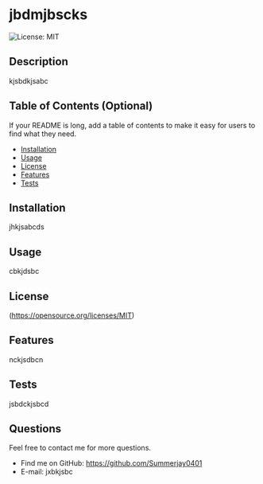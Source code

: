 
# jbdmjbscks
![License: MIT](https://img.shields.io/badge/License-MIT-yellow.svg)

## Description

kjsbdkjsabc


## Table of Contents (Optional)

If your README is long, add a table of contents to make it easy for users to find what they need.

- [Installation](#installation)
- [Usage](#usage)
- [License](#license)
- [Features](#features)
- [Tests](#tests)

## Installation

jhkjsabcds

## Usage

cbkjdsbc

## License

(https://opensource.org/licenses/MIT)


## Features

nckjsdbcn

## Tests

jsbdckjsbcd

## Questions
Feel free to contact me for more questions.
* Find me on GitHub: https://github.com/Summerjay0401
* E-mail: jxbkjsbc
    